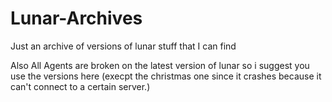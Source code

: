 # Lunar-Archives
Just an archive of versions of lunar stuff that I can find

Also All Agents are broken on the latest version of lunar so i suggest you use the versions here (execpt the christmas one since it crashes because it can't connect to a certain server.)
